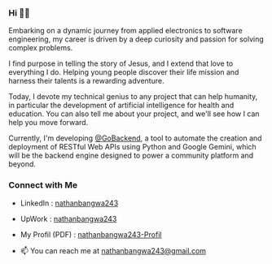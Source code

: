 ### Hi 👋😀

<!--
**nathanbangwa243/nathanbangwa243** is a ✨ _special_ ✨ repository because its `README.md` (this file) appears on your GitHub profile.

Here are some ideas to get you started:

- 🔭 I’m currently working on ...
- 🌱 I’m currently learning ...
- 👯 I’m looking to collaborate on ...
- 🤔 I’m looking for help with ...
- 💬 Ask me about ...
- 📫 How to reach me: ...
- 😄 Pronouns: ...
- ⚡ Fun fact: ...
-->

<!-- Embarking on a dynamic journey from applied electronics to software engineering, my career has been shaped by an insatiable curiosity and a passion for numbers.

I find purpose in telling the story of Jesus at [@GoFamille](https://github.com/GoFamille), and I extend that love to everything I do. Helping young people discover their life mission and harness their talents is a rewarding adventure.

Today, I devote my technical genius to any project that can help humanity, in particular the development of artificial intelligence in the fields of health and education.

At the moment I'm working on [@GoBackend](https://github.com/GoBackend), a tool to automate the creation and deployment of RESTFul Web APIs with Python and Google Gemini, which will be the backend engine for a community platform and others. -->

Embarking on a dynamic journey from applied electronics to software engineering, my career is driven by a deep curiosity and passion for solving complex problems.

I find purpose in telling the story of Jesus, and I extend that love to everything I do. Helping young people discover their life mission and harness their talents is a rewarding adventure.

Today, I devote my technical genius to any project that can help humanity, in particular the development of artificial intelligence for health and education. You can also tell me about your project, and we'll see how I can help you move forward.

Currently, I'm developing [@GoBackend](https://github.com/GoBackend), a tool to automate the creation and deployment of RESTful Web APIs using Python and Google Gemini, which will be the backend engine designed to power a community platform and beyond.

### Connect with Me

- LinkedIn : [nathanbangwa243](https://www.linkedin.com/in/nathanbangwa243/)
- UpWork : [nathanbangwa243](https://www.upwork.com/freelancers/~010b5001634e5219bd)

- My Profil (PDF) : [nathanbangwa243-Profil](docs/Nathan-Bangwa-Profil-CV-021024.pdf)
- 📫 You can reach me at nathanbangwa243@gmail.com